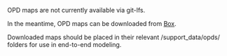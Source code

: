 OPD maps are not currently available via git-lfs. 

In the meantime, OPD maps can be downloaded from [Box](https://arizona.app.box.com/folder/245321428353).

Downloaded maps should be placed in their relevant /support_data/opds/ folders for use in end-to-end modeling.
